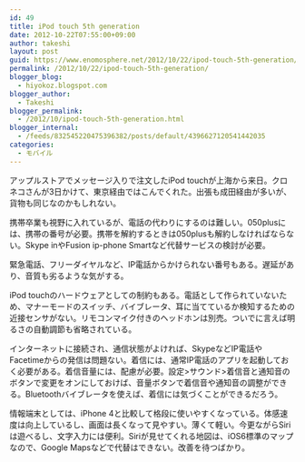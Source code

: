 ```yaml
---
id: 49
title: iPod touch 5th generation
date: 2012-10-22T07:55:00+09:00
author: takeshi
layout: post
guid: https://www.enomosphere.net/2012/10/22/ipod-touch-5th-generation/
permalink: /2012/10/22/ipod-touch-5th-generation/
blogger_blog:
  - hiyokoz.blogspot.com
blogger_author:
  - Takeshi
blogger_permalink:
  - /2012/10/ipod-touch-5th-generation.html
blogger_internal:
  - /feeds/832545220475396382/posts/default/4396627120541442035
categories:
  - モバイル
---
```

アップルストアでメッセージ入りで注文したiPod touchが上海から来日。<!--more-->クロネコさんが3日かけて、東京経由ではこんでくれた。出張も成田経由が多いが、貨物も同じなのかもしれない。

携帯卒業も視野に入れているが、電話の代わりにするのは難しい。050plusには、携帯の番号が必要。携帯を解約するときは050plusも解約しなければならない。Skype inやFusion ip-phone Smartなど代替サービスの検討が必要。

緊急電話、フリーダイヤルなど、IP電話からかけられない番号もある。遅延があり、音質も劣るような気がする。

iPod touchのハードウェアとしての制約もある。電話として作られていないため、マナーモードのスイッチ、バイブレータ、耳に当てているか検知するための近接センサがない。リモコンマイク付きのヘッドホンは別売。ついでに言えば明るさの自動調節も省略されている。

インターネットに接続され、通信状態がよければ、SkypeなどIP電話やFacetimeからの発信は問題ない。着信には、通常IP電話のアプリを起動しておく必要がある。着信音量には、配慮が必要。設定&gt;サウンド&gt;着信音と通知音のボタンで変更をオンにしておけば、音量ボタンで着信音や通知音の調整ができる。Bluetoothバイブレータを使えば、着信には気づくことができるだろう。

情報端末としては、iPhone 4と比較して格段に使いやすくなっている。体感速度は向上しているし、画面は長くなって見やすい。薄くて軽い。今更ながらSiriは遊べるし、文字入力には便利。Siriが見せてくれる地図は、iOS6標準のマップなので、Google Mapsなどで代替はできない。改善を待つばかり。

&nbsp;
